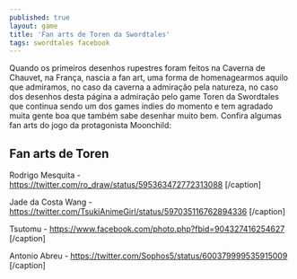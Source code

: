 ```yaml
---
published: true
layout: game
title: 'Fan arts de Toren da Swordtales'
tags: swordtales facebook
---
```

Quando os primeiros desenhos rupestres foram feitos na Caverna de Chauvet, na França, nascia a fan art, uma forma de homenagearmos aquilo que admiramos, no caso da caverna a admiração pela natureza, no caso dos desenhos desta página a admiração pelo game Toren da Swordtales que continua sendo um dos games indies do momento e tem agradado muita gente boa que também sabe desenhar muito bem. Confira algumas fan arts do jogo da protagonista Moonchild:

## Fan arts de Toren

 Rodrigo Mesquita - <a href="https://twitter.com/ro_draw/status/595363472772313088">https://twitter.com/ro_draw/status/595363472772313088</a>
[/caption]

 


 Jade da Costa Wang - <a href="https://twitter.com/TsukiAnimeGirl/status/597035116762894336">https://twitter.com/TsukiAnimeGirl/status/597035116762894336</a>
[/caption]

 


 Tsutomu - <a href="https://www.facebook.com/photo.php?fbid=904327416254627">https://www.facebook.com/photo.php?fbid=904327416254627</a>
[/caption]

 


 Antonio Abreu - <a href="https://twitter.com/Sophos5/status/600379999535915009">https://twitter.com/Sophos5/status/600379999535915009</a>
[/caption]